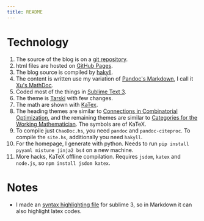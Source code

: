 ```yaml
---
title: README
---
```


# Technology

1.  The source of the blog is on a [git repository](https://github.com/chaoxu/chaoxu.github.io/tree/develop). 
2.  html files are hosted on [GitHub Pages](https://pages.github.com). 
3.  The blog source is compiled by [hakyll](http://jaspervdj.be/hakyll/).
4.  The content is written use my variation of [Pandoc's Markdown](http://johnmacfarlane.net/pandoc/README.html#pandocs-markdown), I call it [Xu's MathDoc](https://github.com/chaoxu/blog/blob/master/MathDoc.hs).
5.  Coded most of the things in [Sublime Text 3](http://www.sublimetext.com/3).
9.  The theme is [Tarski](http://tarskitheme.com/) with few changes.
10. The math are shown with [KaTex](https://katex.org/).
11. The heading themes are similar to [Connections in Combinatorial Optimization](http://www.amazon.com/gp/product/0199205272/ref=as_li_ss_tl?ie=UTF8&camp=1789&creative=390957&creativeASIN=0199205272&linkCode=as2&tag=fighterempire-20), and the remaining themes are similar to [Categories for the Working Mathematician](http://www.amazon.com/gp/product/0387984038/ref=as_li_ss_tl?ie=UTF8&camp=1789&creative=390957&creativeASIN=0387984038&linkCode=as2&tag=fighterempire-20). The symbols are of KaTeX.
12. To compile just `ChaoDoc.hs`, you need `pandoc` and `pandoc-citeproc`. To compile the `site.hs`, additionally you need `hakyll`.
13. For the homepage, I generate with python. Needs to run `pip install pyyaml mistune jinja2 bs4` on a new machine. 
14. More hacks, KaTeX offline compilation. Requires `jsdom`, `katex` and `node.js`, so `npm install jsdom katex`.

# Notes

- I made an [syntax highlighting file](https://gist.github.com/chaoxu/195ce33124f384a2f4e4) for sublime 3, so in Markdown it can also highlight latex codes.
